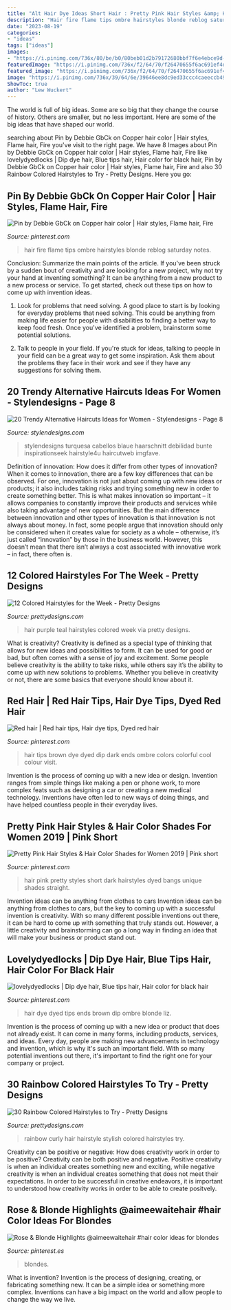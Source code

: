 ```yaml
---
title: "Alt Hair Dye Ideas Short Hair : Pretty Pink Hair Styles &amp; Hair Color Shades For Women 2019"
description: "Hair fire flame tips ombre hairstyles blonde reblog saturday notes"
date: "2023-08-19"
categories:
- "ideas"
tags: ["ideas"]
images:
- "https://i.pinimg.com/736x/80/be/b0/80beb01d2b79172680bbf7f6e4ebce9d--red-dyed-hair-tips-dip-dye-hair-red.jpg"
featuredImage: "https://i.pinimg.com/736x/f2/64/70/f26470655f6ac691ef4dfbb0f41d4cc0.jpg"
featured_image: "https://i.pinimg.com/736x/f2/64/70/f26470655f6ac691ef4dfbb0f41d4cc0.jpg"
image: "https://i.pinimg.com/736x/39/64/6e/39646ee8dc9ed33ccc4caeeccb495f08--beauty-makeup-hair-and-makeup.jpg"
ShowToc: true
author: "Lew Wuckert"
---
```



The world is full of big ideas. Some are so big that they change the course of history. Others are smaller, but no less important. Here are some of the big ideas that have shaped our world.

	

		
searching about Pin by Debbie GbCk on Copper hair color | Hair styles, Flame hair, Fire you've visit to the right page. We have 8 Images about Pin by Debbie GbCk on Copper hair color | Hair styles, Flame hair, Fire like lovelydyedlocks | Dip dye hair, Blue tips hair, Hair color for black hair, Pin by Debbie GbCk on Copper hair color | Hair styles, Flame hair, Fire and also 30 Rainbow Colored Hairstyles to Try - Pretty Designs. Here you go:
		
    
## Pin By Debbie GbCk On Copper Hair Color | Hair Styles, Flame Hair, Fire

<img loading=lazy src="https://i.pinimg.com/736x/0d/be/ee/0dbeee6e5b9523b9e1b25a66520d67f5--long-hair-hairstyles-unique-hairstyles.jpg" onerror="this.onerror=null;this.src='https://tse1.mm.bing.net/th?id=OIP.aeqFJT_7vgEoh2j6R7t16AHaJ4&amp;pid=15.1';" alt="Pin by Debbie GbCk on Copper hair color | Hair styles, Flame hair, Fire">

_Source: pinterest.com_

>hair fire flame tips ombre hairstyles blonde reblog saturday notes. 

	

Conclusion: Summarize the main points of the article.
If you've been struck by a sudden bout of creativity and are looking for a new project, why not try your hand at inventing something? It can be anything from a new product to a new process or service. To get started, check out these tips on how to come up with invention ideas.
1. Look for problems that need solving. A good place to start is by looking for everyday problems that need solving. This could be anything from making life easier for people with disabilities to finding a better way to keep food fresh. Once you've identified a problem, brainstorm some potential solutions.

2. Talk to people in your field. If you're stuck for ideas, talking to people in your field can be a great way to get some inspiration. Ask them about the problems they face in their work and see if they have any suggestions for solving them.

    
## 20 Trendy Alternative Haircuts Ideas For Women - Stylendesigns - Page 8

<img loading=lazy src="https://www.stylendesigns.com/wp-content/uploads/2017/05/Jn_Alternativehair9-1.jpg" onerror="this.onerror=null;this.src='https://tse1.mm.bing.net/th?id=OIP.ZeoyLoCEt0Icme6nuNPp_AHaLL&amp;pid=15.1';" alt="20 Trendy Alternative Haircuts Ideas for Women - Stylendesigns - Page 8">

_Source: stylendesigns.com_

>stylendesigns turquesa cabellos blaue haarschnitt debilidad bunte inspirationseek hairstyle4u haircutweb imgfave. 

	

Definition of innovation: How does it differ from other types of innovation?
When it comes to innovation, there are a few key differences that can be observed. For one, innovation is not just about coming up with new ideas or products; it also includes taking risks and trying something new in order to create something better. This is what makes innovation so important – it allows companies to constantly improve their products and services while also taking advantage of new opportunities.
But the main difference between innovation and other types of innovation is that innovation is not always about money. In fact, some people argue that innovation should only be considered when it creates value for society as a whole – otherwise, it’s just called “innovation” by those in the business world. However, this doesn’t mean that there isn’t always a cost associated with innovative work – in fact, there often is.

    
## 12 Colored Hairstyles For The Week - Pretty Designs

<img loading=lazy src="https://www.prettydesigns.com/wp-content/uploads/2014/07/Teal-and-Purple-Hair.jpg" onerror="this.onerror=null;this.src='https://tse3.mm.bing.net/th?id=OIP.xtAmbuWOgZRj_d6Y5DXhDAHaJ4&amp;pid=15.1';" alt="12 Colored Hairstyles for the Week - Pretty Designs">

_Source: prettydesigns.com_

>hair purple teal hairstyles colored week via pretty designs. 

	

What is creativity?
Creativity is defined as a special type of thinking that allows for new ideas and possibilities to form. It can be used for good or bad, but often comes with a sense of joy and excitement. Some people believe creativity is the ability to take risks, while others say it’s the ability to come up with new solutions to problems. Whether you believe in creativity or not, there are some basics that everyone should know about it.

    
## Red Hair | Red Hair Tips, Hair Dye Tips, Dyed Red Hair

<img loading=lazy src="https://i.pinimg.com/736x/80/be/b0/80beb01d2b79172680bbf7f6e4ebce9d--red-dyed-hair-tips-dip-dye-hair-red.jpg" onerror="this.onerror=null;this.src='https://tse1.mm.bing.net/th?id=OIP.U0Z68AeSo7nVUhD4Xb1vKgHaQF&amp;pid=15.1';" alt="Red hair | Red hair tips, Hair dye tips, Dyed red hair">

_Source: pinterest.com_

>hair tips brown dye dyed dip dark ends ombre colors colorful cool colour visit. 

	

Invention is the process of coming up with a new idea or design. Invention ranges from simple things like making a pen or phone work, to more complex feats such as designing a car or creating a new medical technology. Inventions have often led to new ways of doing things, and have helped countless people in their everyday lives.

    
## Pretty Pink Hair Styles &amp; Hair Color Shades For Women 2019 | Pink Short

<img loading=lazy src="https://i.pinimg.com/736x/f2/64/70/f26470655f6ac691ef4dfbb0f41d4cc0.jpg" onerror="this.onerror=null;this.src='https://tse3.mm.bing.net/th?id=OIP.Xg7BTs6kHMrGcPoZUi2psQHaKK&amp;pid=15.1';" alt="Pretty Pink Hair Styles &amp; Hair Color Shades for Women 2019 | Pink short">

_Source: pinterest.com_

>hair pink pretty styles short dark hairstyles dyed bangs unique shades straight. 

	

Invention ideas can be anything from clothes to cars
Invention ideas can be anything from clothes to cars, but the key to coming up with a successful invention is creativity. With so many different possible inventions out there, it can be hard to come up with something that truly stands out. However, a little creativity and brainstorming can go a long way in finding an idea that will make your business or product stand out.

    
## Lovelydyedlocks | Dip Dye Hair, Blue Tips Hair, Hair Color For Black Hair

<img loading=lazy src="https://i.pinimg.com/736x/39/64/6e/39646ee8dc9ed33ccc4caeeccb495f08--beauty-makeup-hair-and-makeup.jpg" onerror="this.onerror=null;this.src='https://tse4.mm.bing.net/th?id=OIP.RZXs4z9ibwRRQfYsYZl4jAHaJ4&amp;pid=15.1';" alt="lovelydyedlocks | Dip dye hair, Blue tips hair, Hair color for black hair">

_Source: pinterest.com_

>hair dye dyed tips ends brown dip ombre blonde liz. 

	

Invention is the process of coming up with a new idea or product that does not already exist. It can come in many forms, including products, services, and ideas. Every day, people are making new advancements in technology and invention, which is why it's such an important field. With so many potential inventions out there, it's important to find the right one for your company or project.

    
## 30 Rainbow Colored Hairstyles To Try - Pretty Designs

<img loading=lazy src="http://www.prettydesigns.com/wp-content/uploads/2014/05/Stylish-Curly-Hairstyle-with-Rainbow-Hair.jpg" onerror="this.onerror=null;this.src='https://tse2.mm.bing.net/th?id=OIP.X5_V72sUwO-brZ3GirCHkQHaHa&amp;pid=15.1';" alt="30 Rainbow Colored Hairstyles to Try - Pretty Designs">

_Source: prettydesigns.com_

>rainbow curly hair hairstyle stylish colored hairstyles try. 

	

Creativity can be positive or negative: How does creativity work in order to be positive?
Creativity can be both positive and negative. Positive creativity is when an individual creates something new and exciting, while negative creativity is when an individual creates something that does not meet their expectations. In order to be successful in creative endeavors, it is important to understood how creativity works in order to be able to create positvely.

    
## Rose &amp; Blonde Highlights @aimeewaitehair #hair Color Ideas For Blondes

<img loading=lazy src="https://i.pinimg.com/736x/d2/99/16/d29916158b04eec2089aa3fe08ae09c4.jpg" onerror="this.onerror=null;this.src='https://tse1.mm.bing.net/th?id=OIP.wFra9PXQiALa_edT6u68pwHaJ4&amp;pid=15.1';" alt="Rose &amp; Blonde Highlights @aimeewaitehair #hair color ideas for blondes">

_Source: pinterest.es_

>blondes. 

	

What is invention?
Invention is the process of designing, creating, or fabricating something new. It can be a simple idea or something more complex. Inventions can have a big impact on the world and allow people to change the way we live.

